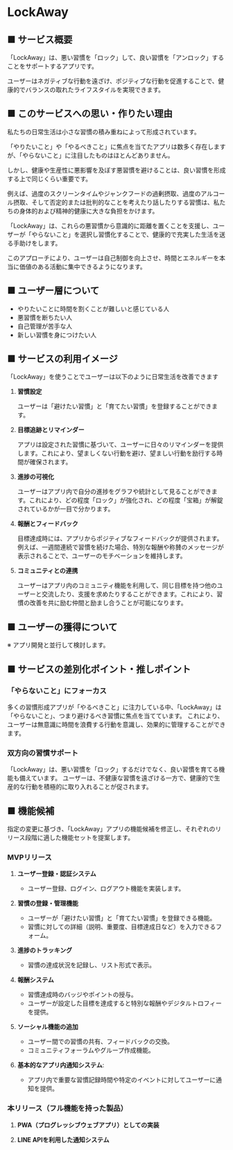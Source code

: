 # LockAway

## ■ サービス概要

「LockAway」は、悪い習慣を「ロック」して、良い習慣を「アンロック」することをサポートするアプリです。

ユーザーはネガティブな行動を遠ざけ、ポジティブな行動を促進することで、健康的でバランスの取れたライフスタイルを実現できます。

## ■ このサービスへの思い・作りたい理由

私たちの日常生活は小さな習慣の積み重ねによって形成されています。

「やりたいこと」や「やるべきこと」に焦点を当てたアプリは数多く存在しますが、「やらないこと」に注目したものはほとんどありません。

しかし、健康や生産性に悪影響を及ぼす悪習慣を避けることは、良い習慣を形成する上で同じくらい重要です。

例えば、過度のスクリーンタイムやジャンクフードの過剰摂取、過度のアルコール摂取、そして否定的または批判的なことを考えたり話したりする習慣は、私たちの身体的および精神的健康に大きな負担をかけます。

「LockAway」は、これらの悪習慣から意識的に距離を置くことを支援し、ユーザーが「やらないこと」を選択し習慣化することで、健康的で充実した生活を送る手助けをします。

このアプローチにより、ユーザーは自己制御を向上させ、時間とエネルギーを本当に価値のある活動に集中できるようになります。

## ■ ユーザー層について

- やりたいことに時間を割くことが難しいと感じている人
- 悪習慣を断ちたい人
- 自己管理が苦手な人
- 新しい習慣を身につけたい人

## ■ サービスの利用イメージ

「LockAway」を使うことでユーザーは以下のように日常生活を改善できます

1. **習慣設定**

   ユーザーは「避けたい習慣」と「育てたい習慣」を登録することができます。

2. **目標追跡とリマインダー**

   アプリは設定された習慣に基づいて、ユーザーに日々のリマインダーを提供します。これにより、望ましくない行動を避け、望ましい行動を励行する時間が確保されます。

3. **進捗の可視化**

   ユーザーはアプリ内で自分の進捗をグラフや統計として見ることができます。これにより、どの程度「ロック」が強化され、どの程度「宝箱」が解錠されているかが一目で分かります。

4. **報酬とフィードバック**

   目標達成時には、アプリからポジティブなフィードバックが提供されます。例えば、一週間連続で習慣を続けた場合、特別な報酬や称賛のメッセージが表示されることで、ユーザーのモチベーションを維持します。

5. **コミュニティとの連携**

   ユーザーはアプリ内のコミュニティ機能を利用して、同じ目標を持つ他のユーザーと交流したり、支援を求めたりすることができます。これにより、習慣の改善を共に励む仲間と励まし合うことが可能になります。

## ■ ユーザーの獲得について

※ アプリ開発と並行して検討します。

## ■ サービスの差別化ポイント・推しポイント

### 「やらないこと」にフォーカス

多くの習慣形成アプリが「やるべきこと」に注力している中、「LockAway」は「やらないこと」、つまり避けるべき習慣に焦点を当てています。
これにより、ユーザーは無意識に時間を浪費する行動を意識し、効果的に管理することができます。

### 双方向の習慣サポート

「LockAway」は、悪い習慣を「ロック」するだけでなく、良い習慣を育てる機能も備えています。
ユーザーは、不健康な習慣を遠ざける一方で、健康的で生産的な行動を積極的に取り入れることが促されます。

## ■ 機能候補

指定の変更に基づき、「LockAway」アプリの機能候補を修正し、それぞれのリリース段階に適した機能セットを提案します。

### MVPリリース

1. **ユーザー登録・認証システム**
   - ユーザー登録、ログイン、ログアウト機能を実装します。

2. **習慣の登録・管理機能**
   - ユーザーが「避けたい習慣」と「育てたい習慣」を登録できる機能。
   - 習慣に対しての詳細（説明、重要度、目標達成日など）を入力できるフォーム。

3. **進捗のトラッキング**
   - 習慣の達成状況を記録し、リスト形式で表示。

4. **報酬システム**
   - 習慣達成時のバッジやポイントの授与。
   - ユーザーが設定した目標を達成すると特別な報酬やデジタルトロフィーを提供。

5. **ソーシャル機能の追加**
   - ユーザー間での習慣の共有、フィードバックの交換。
   - コミュニティフォーラムやグループ作成機能。

6. **基本的なアプリ内通知システム**:
   - アプリ内で重要な習慣記録時間や特定のイベントに対してユーザーに通知を提供。

### 本リリース（フル機能を持った製品）

1. **PWA（プログレッシブウェブアプリ）としての実装**

2. **LINE APIを利用した通知システム**
